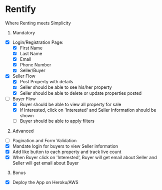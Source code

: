 # Rentify
Where Renting meets Simplicity

1. Mandatory
 - [X] Login/Registration Page:
    - [X] First Name
    - [X] Last Name
    - [X] Email
    - [X] Phone Number
    - [X] Seller/Buyer
 - [X] Seller Flow
    - [X] Post Property with details
    - [X] Seller should be able to see his/her property
    - [X] Seller should be able to delete or update properties posted
- [ ] Buyer Flow
    - [X] Buyer should be able to view all property for sale
    - [X] If Interested, click on 'Interested' and Seller Information should be shown
    - [ ] Buyer should be able to apply filters
2. Advanced
- [ ] Pagination and Form Validation
- [X] Mandate login for buyers to view Seller information
- [X] Add like button to each property and track live count
- [X] When Buyer click on 'Interested', Buyer will get email about Seller and Seller will get email about Buyer
3. Bonus
- [X] Deploy the App on Heroku/AWS
